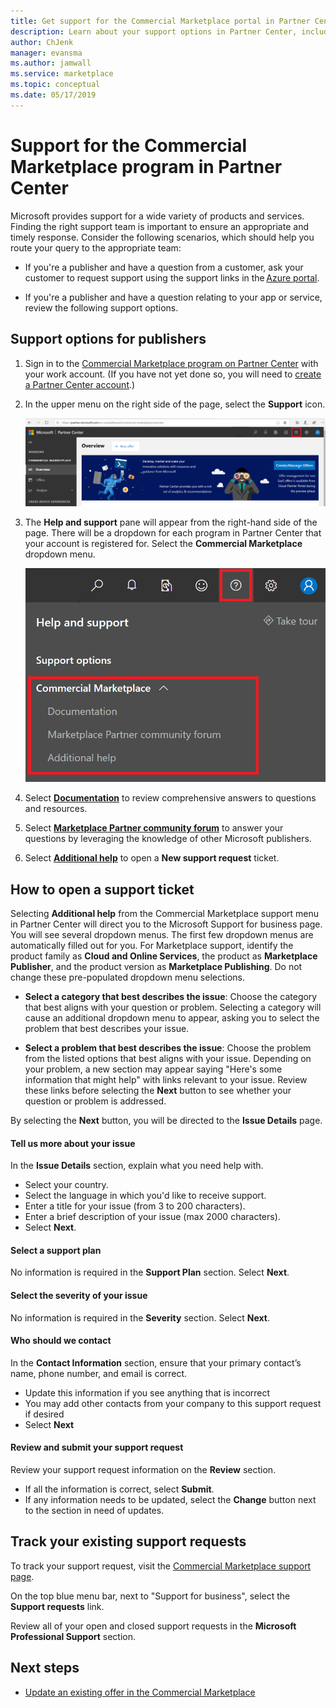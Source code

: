 ```yaml
---
title: Get support for the Commercial Marketplace portal in Partner Center
description: Learn about your support options in Partner Center, including how to file a support request.
author: ChJenk 
manager: evansma
ms.author: jamwall 
ms.service: marketplace 
ms.topic: conceptual
ms.date: 05/17/2019
---
```


# Support for the Commercial Marketplace program in Partner Center

Microsoft provides support for a wide variety of products and services. Finding the right support team is important to ensure an appropriate and timely response. Consider the following scenarios, which should help you route your query to the appropriate team: 

- If you're a publisher and have a question from a customer, ask your customer to request support using the support links in the [Azure portal](https://portal.azure.com/). 

- If you're a publisher and have a question relating to your app or service, review the following support options.

## Support options for publishers

1. Sign in to the [Commercial Marketplace program on Partner Center](https://partner.microsoft.com/dashboard/commercial-marketplace/overview) with your work account. (If you have not yet done so, you will need to [create a Partner Center account](./create-account.md).)

1. In the upper menu on the right side of the page, select the **Support** icon. 
 
   ![Support icon](./media/commercial-marketplace-support.png)

1. The **Help and support** pane will appear from the right-hand side of the page. There will be a dropdown for each program in Partner Center that your account is registered for. Select the **Commercial Marketplace** dropdown menu. 
 
   ![Support drop-down menu](./media/commercial-marketplace-support-pane.png)

1. Select **[Documentation](../index.md)** to review comprehensive answers to questions and resources. 

1. Select **[Marketplace Partner community forum](https://www.microsoftpartnercommunity.com/t5/Azure-Marketplace-and-AppSource/bd-p/2222)** to answer your questions by leveraging the knowledge of other Microsoft publishers. 

1. Select **[Additional help](https://support.microsoft.com/supportforbusiness/productselection?sapId=48734891-ee9a-5d77-bf29-82bf8d8111ff)** to open a **New support request** ticket. 

## How to open a support ticket

Selecting **Additional help** from the Commercial Marketplace support menu in Partner Center will direct you to the Microsoft Support for business page. You will see several dropdown menus. The first few dropdown menus are automatically filled out for you. For Marketplace support, identify the product family as **Cloud and Online Services**, the product as **Marketplace Publisher**, and the product version as **Marketplace Publishing**. Do not change these pre-populated dropdown menu selections. 

- **Select a category that best describes the issue**: Choose the category that best aligns with your question or problem. Selecting a category will cause an additional dropdown menu to appear, asking you to select the problem that best describes your issue.

- **Select a problem that best describes the issue**: Choose the problem from the listed options that best aligns with your issue. Depending on your problem, a new section may appear saying "Here's some information that might help" with links relevant to your issue. Review these links before selecting the **Next** button to see whether your question or problem is addressed.

By selecting the **Next** button, you will be directed to the **Issue Details** page. 

#### Tell us more about your issue

In the **Issue Details** section, explain what you need help with.

- Select your country.
- Select the language in which you'd like to receive support.
- Enter a title for your issue (from 3 to 200 characters).  
- Enter a brief description of your issue (max 2000 characters).
- Select **Next**.

#### Select a support plan

No information is required in the **Support Plan** section. Select **Next**. 

#### Select the severity of your issue

No information is required in the **Severity** section. Select **Next**. 

#### Who should we contact

In the **Contact Information** section, ensure that your primary contact’s name, phone number, and email is correct. 
- Update this information if you see anything that is incorrect
- You may add other contacts from your company to this support request if desired
- Select **Next**

#### Review and submit your support request

Review your support request information on the **Review** section. 
- If all the information is correct, select **Submit**. 
- If any information needs to be updated, select the **Change** button next to the section in need of updates.

## Track your existing support requests 

To track your support request, visit the [Commercial Marketplace support page](https://support.microsoft.com/supportforbusiness/productselection?sapId=48734891-ee9a-5d77-bf29-82bf8d8111ff). 

On the top blue menu bar, next to "Support for business", select the **Support requests** link. 

Review all of your open and closed support requests in the **Microsoft Professional Support** section. 

## Next steps

- [Update an existing offer in the Commercial Marketplace](./update-existing-offer.md)
